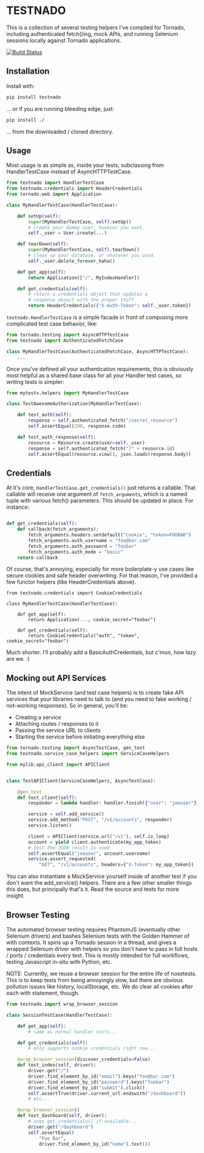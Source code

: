 # TESTNADO

This is a collection of several testing helpers I've compiled for Tornado,
including authenticated fetch()ing, mock APIs, and running Selenium sessions
locally against Tornado applications.

[![Build Status](https://travis-ci.org/joshmarshall/testnado.png?branch=master)](https://travis-ci.org/joshmarshall/testnado)

## Installation
Install with:

```bash
pip install testnado
```

... or if you are running bleeding edge, just:

```bash
pip install ./
```

... from the downloaded / cloned directory.

## Usage
Most usage is as simple as, inside your tests, subclassing from HandlerTestCase
instead of AsyncHTTPTestCase.

```python
from testnado import HandlerTestCase
from testnado.credentials import HeaderCredentials
from tornado.web import Application

class MyHandlerTestCase(HandlerTestCase):

    def setUp(self):
        super(MyHandlerTestCase, self).setUp()
        # create your dummy user, however you want.
        self._user = User.create(...)

    def tearDown(self):
        super(MyHandlerTestCase, self).tearDown()
        # clean up your database, or whatever you used.
        self._user.delete_forever_haha()

    def get_app(self):
        return Application(["/", MyIndexHandler])

    def get_credentials(self):
        # return a credentials object that updates a
        # response object with the proper stuff
        return HeaderCredentials({"X-Auth-Token": self._user.token})
```

`testnado.HandlerTestCase` is a simple facade in front of composing more
complicated test case behavior, like:

```python
from tornado.testing import AsyncHTTPTestCase
from testnado import AuthenticatedFetchCase

class MyHandlerTestCase(AuthenticatedFetchCase, AsyncHTTPTestCase):
    ...
```

Once you've defined all your authentication requirements, this is obviously
most helpful as a shared base class for all your Handler test cases, so writing
tests is simpler:

```python
from mytests.helpers import MyHandlerTestCase

class TestAwesomeAuthorization(MyHandlerTestCase):

    def test_auth(self):
        response = self.authenticated_fetch("/secret_resource")
        self.assertEqual(200, response.code)

    def test_auth_response(self):
        resource = Resource.create(user=self._user)
        response = self.authenticated_fetch("/" + resource.id)
        self.assertEqual(resource.view(), json.loads(response.body))
```

## Credentials
At it's core, `HandlerTestCase.get_credentials()` just returns a callable. That
callable will receive one argument of `fetch_arguments`, which is a named tuple
with various fetch() parameters. This should be updated in place. For instance:

```python

def get_credentials(self):
    def callback(fetch_arguments):
        fetch_arguments.headers.setdefault("Cookie", "token=FOOBAR")
        fetch_arguments.auth_username = "foo@bar.com"
        fetch_arguments.auth_password = "foobar"
        fetch_arguments.auth_mode = "basic"
    return callback

```

Of course, that's annoying, especially for more boilerplate-y use cases like
secure cookies and safe header overwriting. For that reason, I've provided a
few functor helpers (like HeaderCredentials above).

```
from testnado.credentials import CookieCredentials

class MyHandlerTestCase(HandlerTestCase):

    def get_app(self):
        return Application(..., cookie_secret="foobar")

    def get_credentials(self):
        return CookieCredentials("auth", "token", cookie_secret="foobar")
```

Much shorter. I'll probably add a BasicAuthCredentials, but c'mon, how lazy are
we. :)

## Mocking out API Services
The intent of MockService (and test case helpers) is to create fake API
services that your libraries need to talk to (and you need to fake working /
not-working responses). So in general, you'll be:

* Creating a service
* Attaching routes / responses to it
* Passing the service URL to clients
* Starting the service before initiating everything else

```python
from tornado.testing import AsyncTestCase, gen_test
from testnado.service_case_helpers import ServiceCaseHelpers

from mylib.api_client import APIClient


class TestAPIClient(ServiceCaseHelpers, AsyncTestCase):

    @gen_test
    def test_client(self):
        responder = lambda handler: handler.finish({"user": "joeuser"})

        service = self.add_service()
        service.add_method("POST", "/v1/accounts", responder)
        service.listen()

        client = APIClient(service.url("/v1"), self.io_loop)
        account = yield client.authenticate(my_app_token)
        # test the JSON result is used
        self.assertEqual("joeuser", account.username)
        service.assert_requested(
            "GET", "/v1/accounts", headers={"X-Token": my_app_token})
```

You can also instantiate a MockService yourself inside of another
test if you don't want the add_service() helpers. There are a few other
smaller things this does, but principally that's it. Read the source and
tests for more insight.

## Browser Testing
The automated browser testing requires PhantomJS (eventually other Selenium
drivers) and bashes Selenium tests with the Golden Hammer of with contexts. It
spins up a Tornado session in a thread, and gives a wrapped Selenium driver
with helpers so you don't have to pass in full hosts / ports / credentials
every test. This is mostly intended for full workflows, testing Javascript
in-situ with Python, etc.

NOTE: Currently, we reuse a browser session for the entire life of nosetests.
This is to keep tests from being annoyingly slow, but there are obvious
pollution issues like history, localStorage, etc. We do clear all cookies after
each with statement, though.

```python
from testnado import wrap_browser_session

class SessionTestCase(HandlerTestCase):

    def get_app(self):
        # same as normal handler tests...

    def get_credentials(self):
        # only supports cookie credentials right now...

    @wrap_browser_session(discover_credentials=False)
    def test_index(self, driver):
        driver.get("/")
        driver.find_element_by_id("email").keys("foo@bar.com")
        driver.find_element_by_id("password").keys("foobar")
        driver.find_element_by_id("submit").click()
        self.assertTrue(driver.current_url.endswith("/dashboard"))
        # etc...

    @wrap_browser_session()
    def test_dashboard(self, driver):
        # uses get_credentials() if available...
        driver.get("/dashboard")
        self.assertEqual(
            "Foo Bar",
            driver.find_element_by_id("name").text())
```

